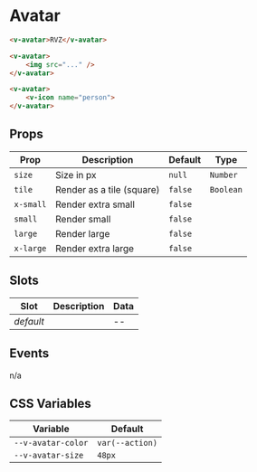 # Avatar

```html
<v-avatar>RVZ</v-avatar>

<v-avatar>
	<img src="..." />
</v-avatar>

<v-avatar>
	<v-icon name="person">
</v-avatar>
```

## Props
| Prop      | Description               | Default | Type      |
|-----------|---------------------------|---------|-----------|
| `size`    | Size in px                | `null`  | `Number`  |
| `tile`    | Render as a tile (square) | `false` | `Boolean` |
| `x-small` | Render extra small        | `false` |           |
| `small`   | Render small              | `false` |           |
| `large`   | Render large              | `false` |           |
| `x-large` | Render extra large        | `false` |           |
<!-- readme-gen-igonre: x-small, small, large, x-large -->

## Slots
| Slot      | Description | Data |
|-----------|-------------|------|
| _default_ |             | --   |

## Events

n/a

## CSS Variables
| Variable           | Default         |
|--------------------|-----------------|
| `--v-avatar-color` | `var(--action)` |
| `--v-avatar-size`  | `48px`          |
